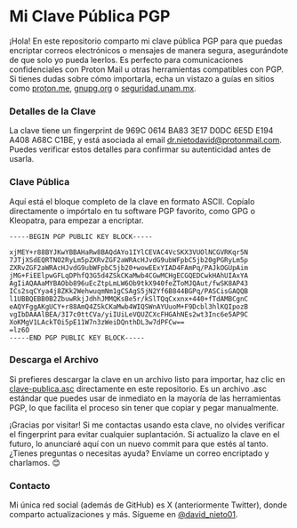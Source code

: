 # Mi Clave Pública PGP

¡Hola! En este repositorio comparto mi clave pública PGP para que puedas encriptar correos electrónicos o mensajes de manera segura, asegurándote de que solo yo pueda leerlos. Es perfecto para comunicaciones confidenciales con Proton Mail u otras herramientas compatibles con PGP. Si tienes dudas sobre cómo importarla, echa un vistazo a guías en sitios como [proton.me](https://proton.me), [gnupg.org](https://gnupg.org) o [seguridad.unam.mx](https://www.seguridad.unam.mx/sites/default/files/guia-cifrado-asimetrico-con-kleopatra.pdf).

### Detalles de la Clave
La clave tiene un fingerprint de 969C 0614 BA83 3E17 D0DC 6E5D E194 A408 A68C C1BE, y está asociada al email dr.nietodavid@protonmail.com. Puedes verificar estos detalles para confirmar su autenticidad antes de usarla.

### Clave Pública
Aquí está el bloque completo de la clave en formato ASCII. Copíalo directamente o impórtalo en tu software PGP favorito, como GPG o Kleopatra, para empezar a encriptar.

```pgp
-----BEGIN PGP PUBLIC KEY BLOCK-----

xjMEY+r88BYJKwYBBAHaRw8BAQdAYo1IYlCEVAC4VcSKX3VUOlNCGVRKqr5N
7JTjXSdEQRTNO2RyLm5pZXRvZGF2aWRAcHJvdG9ubWFpbC5jb20gPGRyLm5p
ZXRvZGF2aWRAcHJvdG9ubWFpbC5jb20+wowEExYIAD4FAmPq/PAJkOGUpAim
jMG+FiEElpwGFLqDPhfQ3G5d4ZSkCKaMwb4CGwMCHgECGQEDCwkHAhUIAxYA
AgIiAQAAaMYBAObb896uEcZtpLmLW6Ob9tkX940feZToMJQAut/fwSK8AP43
ICs2sqCYya4j8ZKk2WehwuqmNm1gCSAgS5jN2Yf6B844BGPq/PASCisGAQQB
l1UBBQEBB0B2ZbuwRkjJdhhJMMQKsBe5r/kSlTQqCxxnx+440+fTdAMBCgnC
eAQYFggAKgUCY+r88AmQ4ZSkCKaMwb4WIQSWnAYUuoM+F9Dcbl3hlKQIpozB
vgIbDAAAlBEA/3I7c0ttCVa/yiIUiLeVQUZCXcFHGAhNEs2wt3Inc6e5AP9C
XoKMgV1LAckTOi5pE11W7n3zWeiDQnthDL3w7dPFCw==
=lz6O
-----END PGP PUBLIC KEY BLOCK-----
```

### Descarga el Archivo
Si prefieres descargar la clave en un archivo listo para importar, haz clic en [clave-publica.asc](./clave-publica.asc) directamente en este repositorio. Es un archivo .asc estándar que puedes usar de inmediato en la mayoría de las herramientas PGP, lo que facilita el proceso sin tener que copiar y pegar manualmente.

¡Gracias por visitar! Si me contactas usando esta clave, no olvides verificar el fingerprint para evitar cualquier suplantación. Si actualizo la clave en el futuro, lo anunciaré aquí con un nuevo commit para que estés al tanto. ¿Tienes preguntas o necesitas ayuda? Envíame un correo encriptado y charlamos. 😊

### Contacto
Mi única red social (además de GitHub) es X (anteriormente Twitter), donde comparto actualizaciones y más. Sígueme en [@david_nieto01](https://x.com/david_nieto01).
